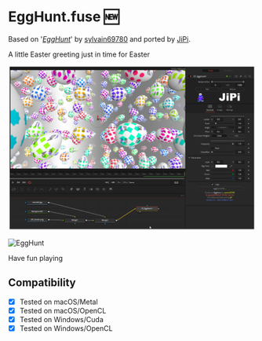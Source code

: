 # EggHunt.fuse :new:

Based on '_[EggHunt](https://www.shadertoy.com/view/ttyfDV)_' by [sylvain69780](https://www.shadertoy.com/user/sylvain69780) and ported by [JiPi](../../Site/Profiles/JiPi.md).

A little Easter greeting just in time for Easter

[![EggHunt](EggHunt.png)](EggHunt.fuse)

![EggHunt](https://user-images.githubusercontent.com/78935215/112955107-6053bd80-913f-11eb-8407-da1100e60da4.gif)

Have fun playing

## Compatibility
- [x] Tested on macOS/Metal
- [x] Tested on macOS/OpenCL
- [x] Tested on Windows/Cuda
- [x] Tested on Windows/OpenCL
